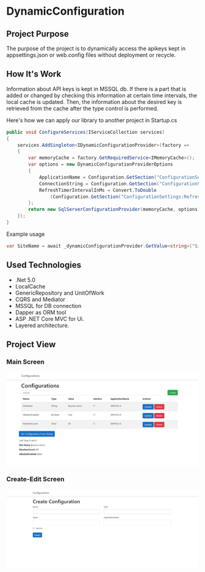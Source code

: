 # DynamicConfiguration

## Project Purpose
The purpose of the project is to dynamically access the apikeys kept in appsettings.json or web.config files without deployment or recycle.

## How It's Work
Information about API keys is kept in MSSQL db. If there is a part that is added or changed by checking this information at certain time intervals, the local cache is updated. Then, the information about the desired key is retrieved from the cache after the type control is performed.

Here's how we can apply our library to another project in Startup.cs
```cs
public void ConfigureServices(IServiceCollection services)
{
    services.AddSingleton<IDynamicConfigurationProvider>(factory =>
    {
        var memoryCache = factory.GetRequiredService<IMemoryCache>();
        var options = new DynamicConfigurationProviderOptions
        {
            ApplicationName = Configuration.GetSection("ConfigurationSettings:ApplicationName").Value,
            ConnectionString = Configuration.GetSection("ConfigurationSettings:ConnectionString").Value,
            RefreshTimerIntervalInMs = Convert.ToDouble
                (Configuration.GetSection("ConfigurationSettings:RefreshTimerIntervalInMs").Value)
        };
        return new SqlServerConfigurationProvider(memoryCache, options);
    });
}
```    

Example usage

```cs
var SiteName = await _dynamicConfigurationProvider.GetValue<string>("SiteName")
```  

## Used Technologies
 - .Net 5.0
  - LocalCache
  - GenericRepository and UnitOfWork
  - CQRS and Mediator
  - MSSQL for DB connection
  - Dapper as ORM tool
  - ASP .NET Core MVC for Ui.
  - Layered architecture. 

## Project View

### Main Screen
![Project picture1](https://github.com/afatih/DynamicConfiguration/blob/master/screenShoots/mainScreen.png)

### Create-Edit Screen
![Project picture2](https://github.com/afatih/DynamicConfiguration/blob/master/screenShoots/editScreen.png)
